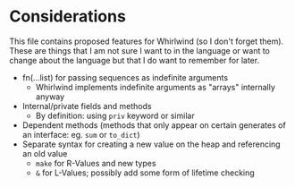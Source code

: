 # Considerations

This file contains proposed features for Whirlwind (so I don't forget them).  These
are things that I am not sure I want to in the language or want to change about the
language but that I do want to remember for later.

- fn(...list) for passing sequences as indefinite arguments
  * Whirlwind implements indefinite arguments as "arrays" internally anyway
- Internal/private fields and methods
  * By definition: using `priv` keyword or similar
- Dependent methods (methods that only appear on certain generates of an interface: eg. `sum` or `to_dict`)
- Separate syntax for creating a new value on the heap and referencing an old value
  * `make` for R-Values and new types
  * `&` for L-Values; possibly add some form of lifetime checking
  

